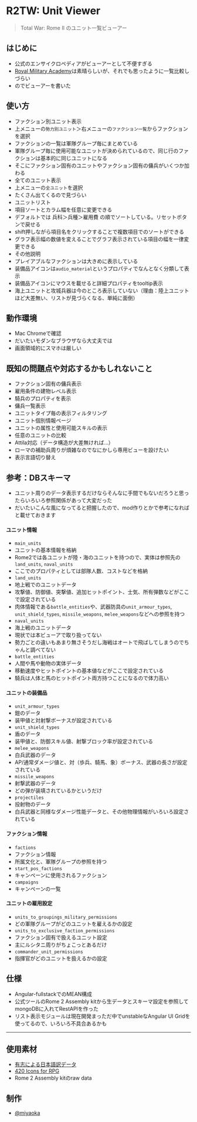 # R2TW: Unit Viewer


> Total War: Rome II のユニット一覧ビューアー

## はじめに

* 公式のエンサイクロペディアがビューアーとして不便すぎる
* [Royal Military Academy](http://www.honga.net/totalwar/rome2/)は素晴らしいが、それでも思ったように一覧比較しづらい
* のでビューアーを書いた

## 使い方

* ファクション別ユニット表示
 * 上メニューの`勢力別ユニット`＞右メニューの`ファクション一覧`からファクションを選択
 * ファクションの一覧は軍隊グループ毎にまとめている
 * 軍隊グループ毎に使用可能なユニットが決められているので、同じ行のファクションは基本的に同じユニットになる
 * そこにファクション固有のユニットやファクション固有の傭兵がいくつか加わる
* 全てのユニット表示
 * 上メニューの`全ユニット`を選択
 * たくさん出てくるので見づらい
* ユニットリスト
 * 項目ソートとカラム幅を任意に変更できる
 * デフォルトでは 兵科＞兵種＞雇用費 の順でソートしている。リセットボタンで戻せる
 * shift押しながら項目名をクリックすることで複数項目でのソートができる
 * グラフ表示幅の数値を変えることでグラフ表示されている項目の幅を一律変更できる
* その他説明
 * プレイアブルなファクションは大きめに表示している
 * 装備品アイコンは`audio_material`というプロパティでなんとなく分類して表示
 * 装備品アイコンにマウスを載せると詳細プロパティをtooltip表示
 * 海上ユニットと攻城兵器は今のところ表示していない（理由：陸上ユニットほど大差無い、リストが見づらくなる、単純に面倒）

## 動作環境

* Mac Chromeで確認
* だいたいモダンなブラウザなら大丈夫では
* 画面領域的にスマホは厳しい

## 既知の問題点や対応するかもしれないこと

* ファクション固有の傭兵表示
* 雇用条件の建物レベル表示
* 騎兵のプロパティを表示
* 傭兵一覧表示
* ユニットタイプ毎の表示フィルタリング
* ユニット個別情報ページ
* ユニットの属性と使用可能スキルの表示
* 任意のユニットの比較
* Attila対応（データ構造が大差無ければ…）
* ローマの補助兵周りが煩雑なのでなにかしら専用ビューを設けたい
* 表示言語切り替え

## 参考：DBスキーマ

* ユニット周りのデータ表示するだけならそんなに手間でもないだろうと思ったらいろいろ参照関係があって大変だった
* だいたいこんな風になってると把握したので、mod作りとかで参考になればと載せておきます

#### ユニット情報

* `main_units`
 * ユニットの基本情報を格納
 * Rome2では各ユニットが陸・海のユニットを持つので、実体は参照先の`land_units`, `naval_units`
 * ここでのプロパティとしては部隊人数、コストなどを格納
* `land_units`
 * 地上戦でのユニットデータ
 * 攻撃値、防御値、突撃値、追加ヒットポイント、士気、所有弾数などがここで設定されている
 * 肉体情報である`battle_entities`や、武器防具の`unit_armour_types`, `unit_shield_types`, `missile_weapons`, `melee_weapons`などへの参照を持つ
* `naval_units`
 * 海上戦のユニットデータ
 * 現状では本ビューアで取り扱ってない
 * 勢力ごとの違いもあまり無さそうだし海戦はオートで飛ばしてしまうのでちゃんと調べてない
* `battle_entities`
 * 人間や馬や動物の実体データ
 * 移動速度やヒットポイントの基本値などがここで設定されている
 * 騎兵は人体と馬のヒットポイント両方持つことになるので体力高い

#### ユニットの装備品

* `unit_armour_types`
 * 鎧のデータ
 * 装甲値と対射撃ボーナスが設定されている
* `unit_shield_types`
 * 盾のデータ
 * 装甲値と、防御スキル値、射撃ブロック率が設定されている
* `melee_weapons`
 * 白兵武器のデータ
 * AP/通常ダメージ値と、対（歩兵、騎馬、象）ボーナス、武器の長さが設定されている
* `missile_weapons`
 * 射撃武器のデータ
 * どの弾が装填されているかというだけ
* `projectiles`
 * 投射物のデータ
 * 白兵武器と同様なダメージ性能データと、その他物理情報がいろいろ設定されている


#### ファクション情報

* `factions`
 * ファクション情報
 * 所属文化と、軍隊グループの参照を持つ
* `start_pos_factions`
 * キャンペーンに使用されるファクション
* `campaigns`
 * キャンペーンの一覧

#### ユニットの雇用設定

* `units_to_groupings_military_permissions`
 * どの軍隊グループがどのユニットを雇えるかの設定
* `units_to_exclusive_faction_permissions`
 * ファクション固有で扱えるユニット設定
 * 主にルシタニ周りがちょこっとあるだけ
* `commander_unit_permissions`
 * 指揮官がどのユニットを扱えるかの設定


## 仕様

* Angular-fullstackでのMEAN構成
* 公式ツールのRome 2 Assembly kitから生データとスキーマ設定を参照してmongoDBに入れてRestAPIを作った
* リスト表示モジュールは現在開発まっただ中でunstableなAngular UI Gridを使ってるので、いろいろ不具合あるかも


----

## 使用素材

* [有志による日本語訳データ](http://www53.atwiki.jp/r2tw/pages/191.html)
* [420 Icons for RPG](http://www.pixeljoint.com/pixelart/44976.htm)
* Rome 2 Assembly kitのraw data


## 制作

* [@miyaoka](https://twitter.com/miyaoka)
